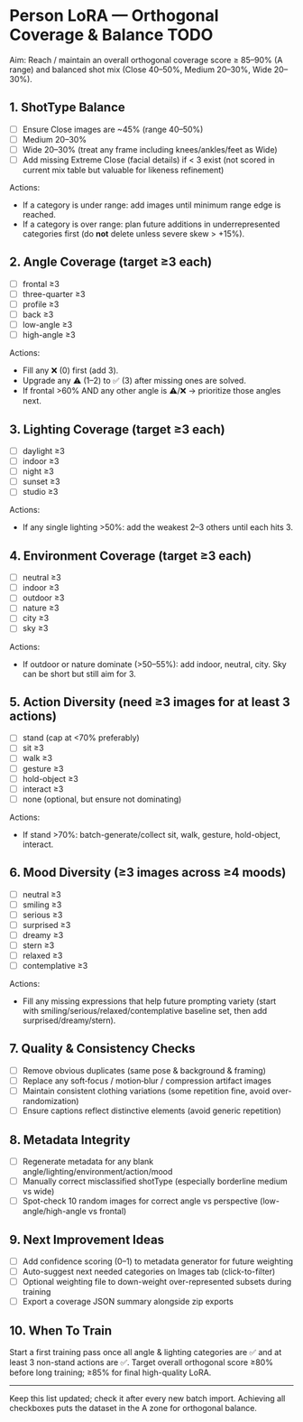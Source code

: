 # Person LoRA — Orthogonal Coverage & Balance TODO

Aim: Reach / maintain an overall orthogonal coverage score ≥ 85–90% (A range) and balanced shot mix (Close 40–50%, Medium 20–30%, Wide 20–30%).

## 1. ShotType Balance
- [ ] Ensure Close images are ~45% (range 40–50%)
- [ ] Medium 20–30%
- [ ] Wide 20–30% (treat any frame including knees/ankles/feet as Wide)
- [ ] Add missing Extreme Close (facial details) if < 3 exist (not scored in current mix table but valuable for likeness refinement)

Actions:
- If a category is under range: add images until minimum range edge is reached.
- If a category is over range: plan future additions in underrepresented categories first (do **not** delete unless severe skew > +15%).

## 2. Angle Coverage (target ≥3 each)
- [ ] frontal ≥3
- [ ] three-quarter ≥3
- [ ] profile ≥3
- [ ] back ≥3
- [ ] low-angle ≥3
- [ ] high-angle ≥3

Actions:
- Fill any ❌ (0) first (add 3).
- Upgrade any ⚠️ (1–2) to ✅ (3) after missing ones are solved.
- If frontal >60% AND any other angle is ⚠️/❌ → prioritize those angles next.

## 3. Lighting Coverage (target ≥3 each)
- [ ] daylight ≥3
- [ ] indoor ≥3
- [ ] night ≥3
- [ ] sunset ≥3
- [ ] studio ≥3

Actions:
- If any single lighting >50%: add the weakest 2–3 others until each hits 3.

## 4. Environment Coverage (target ≥3 each)
- [ ] neutral ≥3
- [ ] indoor ≥3
- [ ] outdoor ≥3
- [ ] nature ≥3
- [ ] city ≥3
- [ ] sky ≥3

Actions:
- If outdoor or nature dominate (>50–55%): add indoor, neutral, city. Sky can be short but still aim for 3.

## 5. Action Diversity (need ≥3 images for at least 3 actions)
- [ ] stand (cap at <70% preferably)
- [ ] sit ≥3
- [ ] walk ≥3
- [ ] gesture ≥3
- [ ] hold-object ≥3
- [ ] interact ≥3
- [ ] none (optional, but ensure not dominating)

Actions:
- If stand >70%: batch-generate/collect sit, walk, gesture, hold-object, interact.

## 6. Mood Diversity (≥3 images across ≥4 moods)
- [ ] neutral ≥3
- [ ] smiling ≥3
- [ ] serious ≥3
- [ ] surprised ≥3
- [ ] dreamy ≥3
- [ ] stern ≥3
- [ ] relaxed ≥3
- [ ] contemplative ≥3

Actions:
- Fill any missing expressions that help future prompting variety (start with smiling/serious/relaxed/contemplative baseline set, then add surprised/dreamy/stern).

## 7. Quality & Consistency Checks
- [ ] Remove obvious duplicates (same pose & background & framing)
- [ ] Replace any soft‑focus / motion‑blur / compression artifact images
- [ ] Maintain consistent clothing variations (some repetition fine, avoid over-randomization)
- [ ] Ensure captions reflect distinctive elements (avoid generic repetition)

## 8. Metadata Integrity
- [ ] Regenerate metadata for any blank angle/lighting/environment/action/mood
- [ ] Manually correct misclassified shotType (especially borderline medium vs wide)
- [ ] Spot-check 10 random images for correct angle vs perspective (low-angle/high-angle vs frontal)

## 9. Next Improvement Ideas
- [ ] Add confidence scoring (0–1) to metadata generator for future weighting
- [ ] Auto-suggest next needed categories on Images tab (click-to-filter)
- [ ] Optional weighting file to down-weight over-represented subsets during training
- [ ] Export a coverage JSON summary alongside zip exports

## 10. When To Train
Start a first training pass once all angle & lighting categories are ✅ and at least 3 non-stand actions are ✅. Target overall orthogonal score ≥80% before long training; ≥85% for final high-quality LoRA.

---
Keep this list updated; check it after every new batch import. Achieving all checkboxes puts the dataset in the A zone for orthogonal balance.
